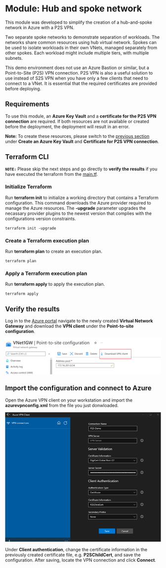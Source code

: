 # Module: Hub and spoke network
This module was developed to simplify the creation of a hub-and-spoke network in Azure with a P2S VPN.

Two separate spoke networks to demonstrate separation of workloads. The networks share common resources using hub virtual network. Spokes can be used to isolate workloads in their own VNets, managed separately from other spokes. Each workload might include multiple tiers, with multiple subnets.

This demo environment does not use an Azure Bastion or similar, but a Point-to-Site (P2S) VPN connection. P2S VPN is also a useful solution to use instead of S2S VPN when you have only a few clients that need to connect to a VNet. It is essential that the required certificates are provided before deploying.


## Requirements
To use this module, an <b>Azure Key Vault</b> and a <b>certificate for the P2S VPN connection</b> are required. If both resources are not available or created before the deployment, the deployment will result in an error.

<b>Note:</b> To create these resources, please switch to the [previous section](/README.md) under <b> Create an Azure Key Vault</b> and <b>Certificate for P2S VPN connection</b>.

## Terraform CLI
<b>`NOTE:`</b> Please skip the next steps and go directly to <b>verify the results</b> if you have executed the terraform from the [main.tf](/main.tf).

### Initialize Terraform
Run <b>terraform init</b> to initialize a working directory that contains a Terraform configuration. This command downloads the Azure provider required to manage the Azure resources. The <b>-upgrade</b> parameter upgrades the necassary provider plugins to the newest version that complies with the configurations version constraints.
```
terraform init -upgrade
```

### Create a Terraform execution plan
Run <b>terraform plan</b> to create an execution plan. 
```
terraform plan
```

### Apply a Terraform execution plan
Run <b>terraform apply</b> to apply the execution plan.
```
terraform apply
```

## Verify the results
Log in to the [Azure portal](https://portal.azure.com) navigate to the newly created <b>Virtual Network Gateway</b> and download the <b>VPN client</b> under the <b>Point-to-site configuration</b>.

![Download-VPN-client](./img/download-vpn-client.png)


## Import the configuration and connect to Azure
Open the Azure VPN client on your workstation and import the <b>azurevpnconfig.xml</b> from the file you just donwloaded. 

![Azure-VPN-client](./img/Azure-VPN-client.png)

Under <b>Client authentication</b>, change the certificate information in the previously created certificate file, e.g. <b>P2SChildCert</b>, and save the configuration. After saving, locate the VPN connection and click <b>Connect</b>.